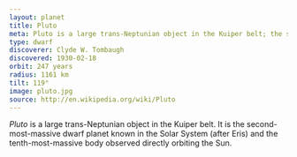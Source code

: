 ```yaml
---
layout: planet
title: Pluto
meta: Pluto is a large trans-Neptunian object in the Kuiper belt; the second-most-massive dwarf planet known in the Solar System.
type: dwarf
discoverer: Clyde W. Tombaugh
discovered: 1930-02-18
orbit: 247 years
radius: 1161 km
tilt: 119°
image: pluto.jpg
source: http://en.wikipedia.org/wiki/Pluto
---
```


*Pluto* is a large trans-Neptunian object in the Kuiper belt. It is the second-most-massive dwarf planet known in the Solar System (after Eris) and the tenth-most-massive body observed directly orbiting the Sun.